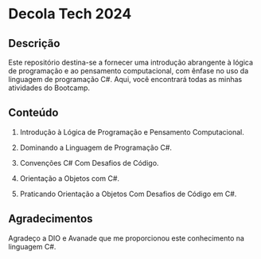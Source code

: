 # Decola Tech 2024


## Descrição
Este repositório destina-se a fornecer uma introdução abrangente à lógica de programação e ao pensamento computacional, com ênfase no uso da linguagem de programação C#. Aqui, você encontrará todas as minhas atividades do Bootcamp.

## Conteúdo

1. Introdução à Lógica de Programação e Pensamento Computacional.

2. Dominando a Linguagem de Programação C#.

3. Convenções C# Com Desafios de Código.

4. Orientação a Objetos com C#.

5. Praticando Orientação a Objetos Com Desafios de Código em C#.

## Agradecimentos
Agradeço a DIO e Avanade que me proporcionou este conhecimento na linguagem C#.

